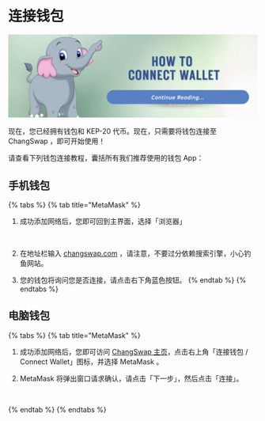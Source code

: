 # 连接钱包

![](<../.gitbook/assets/截屏2022-03-29 上午8.40.34.png>)

现在，您已经拥有钱包和 KEP-20 代币。现在，只需要将钱包连接至 ChangSwap ，即可开始使用！

请查看下列钱包连接教程，囊括所有我们推荐使用的钱包 App：

## 手机钱包 <a href="#smartphone-mobile" id="smartphone-mobile"></a>

{% tabs %}
{% tab title="MetaMask" %}


1.  成功添加网络后，您即可回到主界面，选择「浏览器」

    <img src="../.gitbook/assets/MBP3-2021.08.16-122242PM-CleanShot_CleanShot.png" alt="" data-size="original">
2. 在地址栏输入 [changswap.com](https://changswap.com) ，请注意，不要过分依赖搜索引擎，小心钓鱼网站。
3. 您的钱包将询问您是否连接，请点击右下角蓝色按钮。
{% endtab %}
{% endtabs %}

## **电脑钱包**

{% tabs %}
{% tab title="MetaMask" %}
1. 成功添加网络后，您即可访问 [ChangSwap 主页](https://changswap.com)，点击右上角「连接钱包 / Connect Wallet」图标，并选择 MetaMask 。
2.  MetaMask 将弹出窗口请求确认，请点击「下一步」，然后点击「连接」。

    <img src="../.gitbook/assets/MBP3-2021.08.16-092305PM-Chromium_MetaMask Notification.png" alt="" data-size="original">
{% endtab %}
{% endtabs %}
